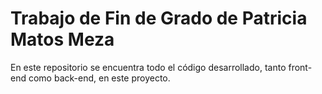 # Trabajo de Fin de Grado de Patricia Matos Meza
En este repositorio se encuentra todo el código desarrollado, tanto front-end como back-end, en este proyecto.
